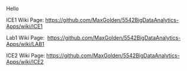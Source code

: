 Hello

ICE1 Wiki Page:  https://github.com/MaxGolden/5542BigDataAnalytics-Apps/wiki/ICE1

Lab1 Wiki Page:  https://github.com/MaxGolden/5542BigDataAnalytics-Apps/wiki/LAB1

ICE2 Wiki Page:  https://github.com/MaxGolden/5542BigDataAnalytics-Apps/wiki/ICE2

